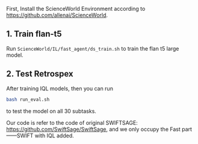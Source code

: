 First, Install the ScienceWorld Environment according to https://github.com/allenai/ScienceWorld.

## 1. Train flan-t5

Run ```ScienceWorld/IL/fast_agent/ds_train.sh``` to train the flan t5 large model.

## 2. Test Retrospex

After training IQL models, then you can run 
```bash
bash run_eval.sh
```
to test the model on all 30 subtasks.

Our code is refer to the code of original SWIFTSAGE: https://github.com/SwiftSage/SwiftSage, and we only occupy the Fast part——SWIFT with IQL added.